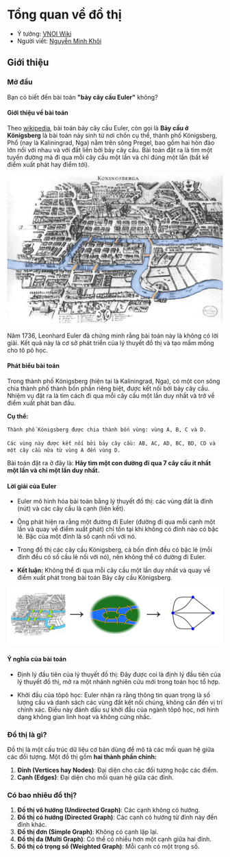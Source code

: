 # **Tổng quan về đồ thị**
* Ý tưởng: [VNOI Wiki](https://wiki.vnoi.info/algo/graph-theory/graph)
* Người viết: [Nguyễn Minh Khôi](https://github.com/nguyenminhkhoi2009)
## **Giới thiệu**
### **Mở đầu**
Bạn có biết đến bài toán **"bảy cây cầu Euler"** không?

#### **Giới thiệu về bài toán**
Theo [wikipedia](https://vi.wikipedia.org/wiki/B%C3%A0i_to%C3%A1n_b%E1%BA%A3y_c%C3%A2y_c%E1%BA%A7u_Euler), bài toán bảy cây cầu Euler, còn gọi là **Bảy cầu ở Königsberg** là bài toán nảy sinh từ nơi chốn cụ thể, thành phố Königsberg, Phổ (nay là Kaliningrad, Nga) nằm trên sông Pregel, bao gồm hai hòn đảo lớn nối với nhau và với đất liền bởi bảy cây cầu. Bài toán đặt ra là tìm một tuyến đường mà đi qua mỗi cây cầu một lần và chỉ đúng một lần (bất kể điểm xuất phát hay điểm tới).

![Hình ảnh minh hoạ](tongquan-01.png "Hình ảnh minh hoạ")

Năm 1736, Leonhard Euler đã chứng minh rằng bài toán này là không có lời giải. Kết quả này là cơ sở phát triển của lý thuyết đồ thị và tạo mầm mống cho tô pô học.

#### **Phát biểu bài toán**
Trong thành phố Königsberg (hiện tại là Kaliningrad, Nga), có một con sông chia thành phố thành bốn phần riêng biệt, được kết nối bởi bảy cây cầu. Nhiệm vụ đặt ra là tìm cách đi qua mỗi cây cầu một lần duy nhất và trở về điểm xuất phát ban đầu.

  **Cụ thể:**

    Thành phố Königsberg được chia thành bốn vùng: vùng A, B, C và D.

    Các vùng này được kết nối bởi bảy cây cầu: AB, AC, AD, BC, BD, CD và một cây cầu nữa từ vùng A đến vùng D.
  
Bài toán đặt ra ở đây là: **Hãy tìm một con đường đi qua 7 cây cầu ít nhất một lần và chỉ một lần duy nhất.**

#### **Lời giải của Euler**
* Euler mô hình hóa bài toán bằng lý thuyết đồ thị: các vùng đất là đỉnh (nút) và các cây cầu là cạnh (liên kết).

* Ông phát hiện ra rằng một đường đi Euler (đường đi qua mỗi cạnh một lần và quay về điểm xuất phát) chỉ tồn tại khi không có đỉnh nào có bậc lẻ. Bậc của một đỉnh là số cạnh nối với nó.

* Trong đồ thị các cây cầu Königsberg, cả bốn đỉnh đều có bậc lẻ (mỗi đỉnh đều có số cầu lẻ nối với nó), nên không thể có đường đi Euler.

* **Kết luận:** Không thể đi qua mỗi cây cầu một lần duy nhất và quay về điểm xuất phát trong bài toán Bảy cây cầu Königsberg.

![Hình ảnh minh hoạ](tongquan-02.png "Hình ảnh minh hoạ")

#### **Ý nghĩa của bài toán**

* Định lý đầu tiên của lý thuyết đồ thị: Đây được coi là định lý đầu tiên của lý thuyết đồ thị, mở ra một nhánh nghiên cứu mới trong toán học tổ hợp.

* Khởi đầu của tôpô học: Euler nhận ra rằng thông tin quan trọng là số lượng cầu và danh sách các vùng đất kết nối chúng, không cần đến vị trí chính xác. Điều này đánh dấu sự khởi đầu của ngành tôpô học, nơi hình dạng không gian linh hoạt và không cứng nhắc.

### **Đồ thị là gì?**
Đồ thị là một cấu trúc dữ liệu cơ bản dùng để mô tả các mối quan hệ giữa các đối tượng. Một đồ thị gồm **hai thành phần chính:**
  1. **Đỉnh (Vertices hay Nodes)**: Đại diện cho các đối tượng hoặc các điểm.
  2. **Cạnh (Edges)**: Đại diện cho mối quan hệ giữa các đỉnh.
### **Có bao nhiêu đồ thị?**
  1. **Đồ thị vô hướng (Undirected Graph)**: Các cạnh không có hướng.
  2. **Đồ thị có hướng (Directed Graph)**: Các cạnh có hướng từ đỉnh này đến đỉnh khác.
  3. **Đồ thị đơn (Simple Graph)**: Không có cạnh lặp lại.
  4. **Đồ thị đa (Multi Graph)**: Có thể có nhiều hơn một cạnh giữa hai đỉnh.
  5. **Đồ thị có trọng số (Weighted Graph)**: Mỗi cạnh có một trọng số.
